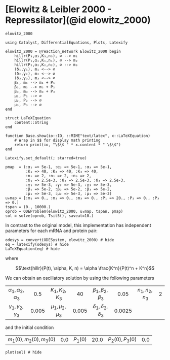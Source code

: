 # [Elowitz & Leibler 2000 - Repressilator](@id elowitz_2000)
```@docs
elowitz_2000
```
```@setup elowitz_2000
using Catalyst, DifferentialEquations, Plots, Latexify

elowitz_2000 = @reaction_network Elowitz_2000 begin
    hillr(P₃,α₃,K₃,n₃), ∅ --> m₁
    hillr(P₁,α₁,K₁,n₁), ∅ --> m₂
    hillr(P₂,α₂,K₂,n₂), ∅ --> m₃
    (δ₁,γ₁), m₁ <--> ∅
    (δ₂,γ₂), m₂ <--> ∅
    (δ₃,γ₃), m₃ <--> ∅
    β₁, m₁ --> m₁ + P₁
    β₂, m₂ --> m₂ + P₂
    β₃, m₃ --> m₃ + P₃
    μ₁, P₁ --> ∅
    μ₂, P₂ --> ∅
    μ₃, P₃ --> ∅
end

struct LaTeXEquation
    content::String
end

function Base.show(io::IO, ::MIME"text/latex", x::LaTeXEquation)
    # Wrap in $$ for display math printing
    return print(io, "\$\$ " * x.content * " \$\$")
end

Latexify.set_default(; starred=true)

pmap  = (:α₁ => 5e-1, :α₂ => 5e-1, :α₃ => 5e-1,
         :K₁ => 40, :K₂ => 40, :K₃ => 40,  
         :n₁ => 2, :n₂ => 2, :n₃ => 2, 
         :δ₁ => 2.5e-3, :δ₂ => 2.5e-3, :δ₃ => 2.5e-3,
         :γ₁ => 5e-3, :γ₂ => 5e-3, :γ₃ => 5e-3, 
         :β₁ => 5e-2, :β₂ => 5e-2, :β₃ => 5e-2, 
         :μ₁ => 5e-3, :μ₂ => 5e-3, :μ₃ => 5e-3)
u₀map = [:m₁ => 0., :m₂ => 0., :m₃ => 0., :P₁ => 20., :P₂ => 0., :P₃ => 0.]
tspan = (0., 10000.)
oprob = ODEProblem(elowitz_2000, u₀map, tspan, pmap)
sol = solve(oprob, Tsit5(), saveat=10.)
```

In contrast to the original model, this implementation has independent parameters for each mRNA and protein pair:

```@example elowitz_2000
odesys = convert(ODESystem, elowitz_2000) # hide
eq = latexify(odesys) # hide
LaTeXEquation(eq) # hide
```

where 

```math
\text{hillr}(P(t), \alpha, K, n) = \alpha \frac{K^n}{P(t)^n + K^n}
```

We can obtain an oscillatory solution by using the following parameters 

|  |  |  |  |  |  |  |  |
|:---:|:---:|:---:|:---:|:---:|:---:|:---:|:---:|
| $\alpha_1, \alpha_2, \alpha_3$ | 0.5 | $K_1, K_2, K_3$ | 40 | $\beta_1, \beta_2, \beta_3$ | 0.05 | $n_1, n_2, n_3$ | 2 |
| $\gamma_1, \gamma_2, \gamma_3$ | 0.005 | $\mu_1, \mu_2, \mu_3$ | 0.005 | $\delta_1, \delta_2, \delta_3$ | 0.0025 |  |  |

and the initial condition

|  |  |  |  |  |  |
|:---:|:---:|:---:|:---:|:---:|:---:|
| $m_1(0), m_2(0), m_3(0)$ | 0.0 | $P_1(0)$ | 20.0 | $P_2(0), P_3(0)$ | 0.0 |

```@example elowitz_2000
plot(sol) # hide
```
